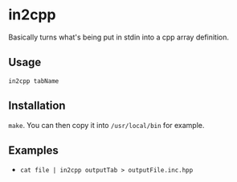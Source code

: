 in2cpp
============
Basically turns what's being put in stdin into a cpp array definition.

## Usage
`in2cpp tabName`

## Installation
`make`. You can then copy it into `/usr/local/bin` for example.

## Examples
 * `cat file | in2cpp outputTab > outputFile.inc.hpp`
